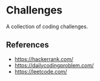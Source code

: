 # Challenges

A collection of coding challenges.

## References

- https://hackerrank.com/
- https://dailycodingproblem.com/
- https://leetcode.com/
